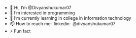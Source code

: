 - 👋 Hi, I’m @Divyanshukumar07
- 👀 I’m interested in programming
- 🌱 I’m currently learning in college in information technology
- 📫 How to reach me- linkedin- @divyanshukumar07
- ⚡ Fun fact

<!---
Divyanshukumar07/Divyanshukumar07 is a ✨ special ✨ repository because its `README.md` (this file) appears on your GitHub profile.
You can click the Preview link to take a look at your changes.
--->
